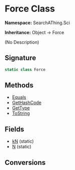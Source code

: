 # Force Class
**Namespace:** SearchAThing.Sci

**Inheritance:** Object → Force

(No Description)

## Signature
```csharp
static class Force
```
## Methods
- [Equals](Force/Equals.md)
- [GetHashCode](Force/GetHashCode.md)
- [GetType](Force/GetType.md)
- [ToString](Force/ToString.md)
## Fields
- [kN](Force/kN.md) (static)
- [N](Force/N.md) (static)
## Conversions
